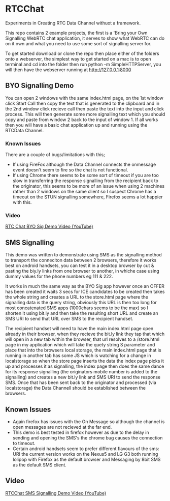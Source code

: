 # RTCChat
Experiments in Creating RTC Data Channel withuot a framework.

This repo contains 2 example projects, the first is a 'Bring your Own Signalling WebRTC chat application, it serves to show what WebRTC can do on it own and what you need to use some sort of signalling server for.

To get started download or clone the repo then place either of the folders onto a webserver, the simplest way to get started on a mac is to open terminal and cd into the folder then run python -m SimpleHTTPServer, you will then have the webserver running at http://127.0.0.1:8000

## BYO Signalling Demo
You can open 2 windows with the same index.html page, on the 1st window click Start Call then copy the text that is generated to the clipboard and in the 2nd window click recieve call then paste the text into the input and click process. This will then generate some more signalling text which you should copy and paste from window 2 back to the input of window 1. If all works then you will have a basic chat application up and running using the RTCData Channel.

### Known Issues
There are a couple of bugs/limitations with this;
* If using FireFox although the Data Channel connects the onmessage event doesn't seem to fire so the chat is not functional.
* If using Chrome there seems to be some sort of timeout if you are too slow in transferring the response signalling from the recipient back to the originator, this seems to be more of an issue when using 2 machines rather than 2 windows on the same client so I suspect Chrome has a timeout on the STUN signalling somewhere, Firefox seems a lot happier with this.

### Video
[RTC Chat BYO Sig Demo Video (YouTube)](https://www.youtube.com/watch?v=TWl08wI_eb8)

## SMS Signalling
This demo was written to demonstrate using SMS as the signalling method to transport the conneciton data between 2 browsers, therefore it works best on android handsets, you can test it in a desktop browser by cut & pasting the biy.ly links from one browser to another, in whiche case using dummy values for the phone numbers eg 111 & 222.

It works in much the same way as the BYO Sig app however once an OFFER  has been created it waits 3 secs for ICE candidates to be created then takes the whole string and creates a URL to the store.html page where the signalling data is the query string, obviously this URL is then too long for most concatenated SMS apps (1000chars seems to be the max) so I shorten it using bit.ly and then take the resulting short URL and create an SMS URI to send that URL over SMS to the recipient handset.

The recipient handset will need to have the main index.html page open already in their browser, when they recieve the bit.ly link they tap that which will open in a new tab within the browser, that url resolves to a /store.html page in my application which will take the quety string S parameter and place that into the browsers local storage, the main index.html page that is running in another tab has some JS which is watching for a change in localstorage so when the store page inserts the data the index page picks it up and processes it as signalling, the index page then does the same dance for its response signalling (the originators mobile number is added to the signalling) and creates a new bit.ly link and SMS URI to send the response SMS. Once that has been sent back to the originator and processed (via localstorage) the Data Channell should be established between the browsers.

## Known Issues
* Again firefox has issues with the On Message so although the channel is open messages are not recieved at the far end.
* This demo is best tested in firefox however as due to the delay in sending and opening the SMS's the chrome bug causes the connection to timeout.
* Certain android handsets seem to prefer different flavours of the sms: URI the current version works on the Nexus5 and LG G3 both running lolipop with Firefox as the default browser and Messaging by 8bit SMS as the default SMS client.


## Video

[RTCChat SMS Signalling Demo Video (YouTube)](https://www.youtube.com/watch?v=88MQfHZvQj8)
